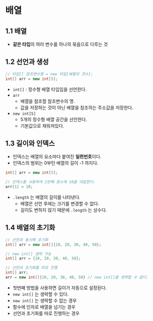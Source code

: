 # 배열

## 1.1 배열

- **같은 타입**의 여러 변수를 하나의 묶음으로 다루는 것

## 1.2 선언과 생성

```java
// 타입[] 참조변수명 = new 타입[배열의 갯수];
int[] arr = new int[5];
```

- `int[]` : 정수형 배열 타입임을 선언한다.
- `arr` 
  - 배열을 참조할 참조변수의 명. 
  - 값을 저장하는 것이 아닌 배열을 참조하는 주소값을 저장한다.
- `new int[5]`
  - 5개의 정수형 배열 공간을 선언한다.
  - 기본값으로 채워져있다.

## 1.3 길이와 인덱스

- 인덱스는 배열의 요소마다 붙여진 **일련번호**이다.
- 인덱스의 범위는 0부턴 배열의 길이 -1 까지다.

```java
int[] arr = new int[5];

// 인덱스를 사용하여 2번째 원소에 10을 대입한다.
arr[1] = 10;
```

- `.length` 는 배열의 길이를 나타낸다.
  - 배열은 선언 후에는 크기를 변경할 수 없다.
  - 길이도 변하지 않기 때문에 `.length` 는 상수다.

## 1.4 배열의 초기화

```java
// 선언과 동시에 초기화
int[] arr = new int[]{10, 20, 30, 40, 50};	

// new int[] 생략 가능
int[] arr = {10, 20, 30, 40, 50};		

// 선언과 초기화를 따로 진행 
int[] arr;
arr = new int[]{10, 20, 30, 40, 50} // new int[]를 생략할 수 없다.
```

- 첫번째 방법을 사용하면 길이가 자동으로 설정된다.
- `new int[]` 는 생략할 수 있다.
-  `new int[]` 는 생략할 수 없는 경우
  - 함수에 인자로 배열을 넘기는 경우
  - 선언과 초기화를 따로 진행하는 경우
